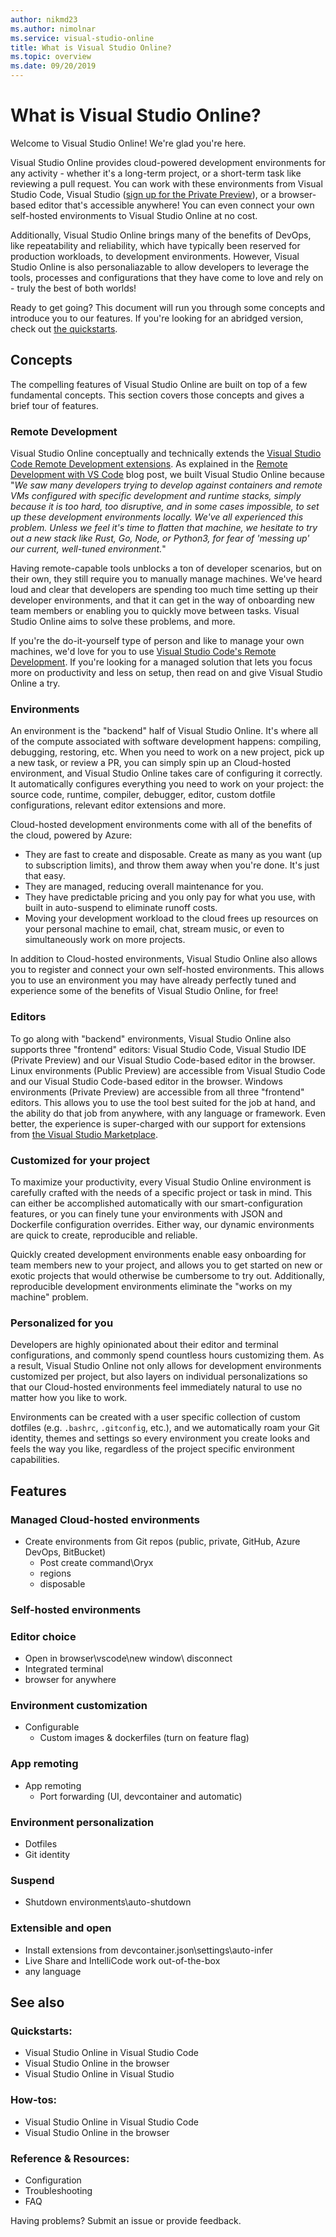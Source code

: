 ```yaml
---
author: nikmd23
ms.author: nimolnar
ms.service: visual-studio-online
title: What is Visual Studio Online?
ms.topic: overview
ms.date: 09/20/2019
---
```


# What is Visual Studio Online?

Welcome to Visual Studio Online! We're glad you're here.

Visual Studio Online provides cloud-powered development environments for any activity - whether it's a long-term project, or a short-term task like reviewing a pull request. You can work with these environments from Visual Studio Code, Visual Studio ([sign up for the Private Preview](https://aka.ms/vsfutures-signup)), or a browser-based editor that's accessible anywhere! You can even connect your own self-hosted environments to Visual Studio Online at no cost.

Additionally, Visual Studio Online brings many of the benefits of DevOps, like repeatability and reliability, which have typically been reserved for production workloads, to development environments. However, Visual Studio Online is also personaliazable to allow developers to leverage the tools, processes and configurations that they have come to love and rely on - truly the best of both worlds!

Ready to get going? This document will run you through some concepts and introduce you to our features. If you're looking for an abridged version, check out [the quickstarts](../quickstarts/vsonline.md).

## Concepts

The compelling features of Visual Studio Online are built on top of a few fundamental concepts. This section covers those concepts and gives a brief tour of features.

### Remote Development

Visual Studio Online conceptually and technically extends the [Visual Studio Code Remote Development extensions](https://marketplace.visualstudio.com/items?itemName=ms-vscode-remote.vscode-remote-extensionpack). As explained in the [Remote Development with VS Code](https://code.visualstudio.com/blogs/2019/05/02/remote-development) blog post, we built Visual Studio Online because "*We saw many developers trying to develop against containers and remote VMs configured with specific development and runtime stacks, simply because it is too hard, too disruptive, and in some cases impossible, to set up these development environments locally. We've all experienced this problem. Unless we feel it's time to flatten that machine, we hesitate to try out a new stack like Rust, Go, Node, or Python3, for fear of 'messing up' our current, well-tuned environment.*" 

Having remote-capable tools unblocks a ton of developer scenarios, but on their own, they still require you to manually manage machines. We've heard loud and clear that developers are spending too much time setting up their developer environments, and that it can get in the way of onboarding new team members or enabling you to quickly move between tasks. Visual Studio Online aims to solve these problems, and more.

If you're the do-it-yourself type of person and like to manage your own machines, we'd love for you to use [Visual Studio Code's Remote Development](https://code.visualstudio.com/docs/remote/remote-overview). If you're looking for a managed solution that lets you focus more on productivity and less on setup, then read on and give Visual Studio Online a try.

### Environments

An environment is the "backend" half of Visual Studio Online. It's where all of the compute associated with software development happens: compiling, debugging, restoring, etc. When you need to work on a new project, pick up a new task, or review a PR, you can simply spin up an Cloud-hosted environment, and Visual Studio Online takes care of configuring it correctly. It automatically configures everything you need to work on your project: the source code, runtime, compiler, debugger, editor, custom dotfile configurations, relevant editor extensions and more. 

Cloud-hosted development environments come with all of the benefits of the cloud, powered by Azure:

  - They are fast to create and disposable. Create as many as you want (up to subscription limits), and throw them away when you're done. It's just that easy.
  - They are managed, reducing overall maintenance for you.
  - They have predictable pricing and you only pay for what you use, with built in auto-suspend to eliminate runoff costs.
  - Moving your development workload to the cloud frees up resources on your personal machine to email, chat, stream music, or even to simultaneously work on more projects. 

In addition to Cloud-hosted environments, Visual Studio Online also allows you to register and connect your own self-hosted environments. This allows you to use an environment you may have already perfectly tuned and experience some of the benefits of Visual Studio Online, for free!

### Editors

To go along with "backend" environments, Visual Studio Online also supports three "frontend" editors: Visual Studio Code, Visual Studio IDE (Private Preview) and our Visual Studio Code-based editor in the browser. Linux environments (Public Preview) are accessible from Visual Studio Code and our Visual Studio Code-based editor in the browser. Windows environments (Private Preview) are accessible from all three "frontend" editors. This allows you to use the tool best suited for the job at hand, and the ability do that job from anywhere, with any language or framework. Even better, the experience is super-charged with our support for extensions from [the Visual Studio Marketplace](https://marketplace.visualstudio.com/).

### Customized for your project

To maximize your productivity, every Visual Studio Online environment is carefully crafted with the needs of a specific project or task in mind. This can either be accomplished automatically with our smart-configuration features, or you can finely tune your environments with JSON and Dockerfile configuration overrides. Either way, our dynamic environments are quick to create, reproducible and reliable.

Quickly created development environments enable easy onboarding for team members new to your project, and allows you to get started on new or exotic projects that would otherwise be cumbersome to try out. Additionally, reproducible development environments eliminate the "works on my machine" problem.

### Personalized for you

Developers are highly opinionated about their editor and terminal configurations, and commonly spend countless hours customizing them. As a result, Visual Studio Online not only allows for development environments customized per project, but also layers on individual personalizations so that our Cloud-hosted environments feel immediately natural to use no matter how you like to work. 

Environments can be created with a user specific collection of custom dotfiles (e.g. `.bashrc`, `.gitconfig`, etc.), and we automatically roam your Git identity, themes and settings so every environment you create looks and feels the way you like, regardless of the project specific environment capabilities. 

## Features

### Managed Cloud-hosted environments

- Create environments from Git repos (public, private, GitHub, Azure DevOps, BitBucket)
  - Post create command\Oryx 
  - regions
  - disposable

### Self-hosted environments

### Editor choice

- Open in browser\vscode\new window\ disconnect 
- Integrated terminal
- browser for anywhere

### Environment customization

- Configurable
  - Custom images & dockerfiles (turn on feature flag) 

### App remoting

- App remoting
  - Port forwarding (UI, devcontainer and automatic) 

### Environment personalization

- Dotfiles 
- Git identity 

### Suspend

- Shutdown environments\auto-shutdown 

### Extensible and open

- Install extensions from devcontainer.json\settings\auto-infer 
- Live Share and IntelliCode work out-of-the-box 
- any language

## See also

### Quickstarts:

- Visual Studio Online in Visual Studio Code
- Visual Studio Online in the browser
- Visual Studio Online in Visual Studio

### How-tos:

- Visual Studio Online in Visual Studio Code
- Visual Studio Online in the browser 


### Reference & Resources:

- Configuration
- Troubleshooting
- FAQ

Having problems? Submit an issue or provide feedback.
